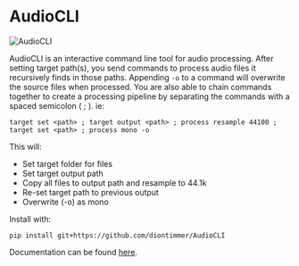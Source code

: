 # AudioCLI

![AudioCLI](https://www.dropbox.com/s/0yjfnabmh8pbjg1/audiocli.png?raw=1)

AudioCLI is an interactive command line tool for audio processing.
After setting target path(s), you send commands to process audio files it recursively finds in those paths.
Appending ```-o``` to a command will overwrite the source files when processed.
You are also able to chain commands together to create a processing pipeline by separating the commands with a spaced semicolon ( ; ).
ie: 
```shell
target set <path> ; target output <path> ; process resample 44100 ; target set <path> ; process mono -o
```
This will:
- Set target folder for files
- Set target output path
- Copy all files to output path and resample to 44.1k
- Re-set target path to previous output
- Overwrite (-o) as mono

Install with:
```shell
pip install git+https://github.com/diontimmer/AudioCLI
```

Documentation can be found [here](https://diontimmer.github.io/AudioCLI/).

